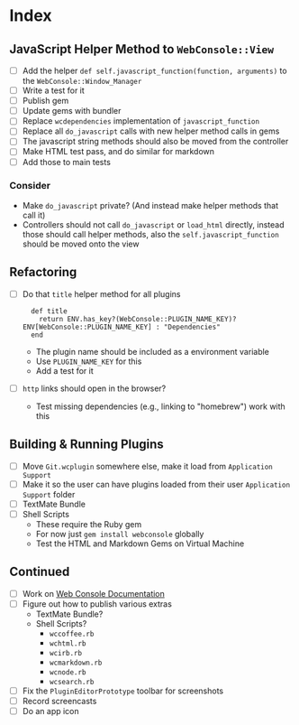 # Index

## JavaScript Helper Method to `WebConsole::View`

* [ ] Add the helper `def self.javascript_function(function, arguments)` to the `WebConsole::Window_Manager`
* [ ] Write a test for it
* [ ] Publish gem
* [ ] Update gems with bundler
* [ ] Replace `wcdependencies` implementation of `javascript_function`
* [ ] Replace all `do_javascript` calls with new helper method calls in gems
* [ ] The javascript string methods should also be moved from the controller
* [ ] Make HTML test pass, and do similar for markdown
* [ ] Add those to main tests

### Consider

* Make `do_javascript` private? (And instead make helper methods that call it)
* Controllers should not call `do_javascript` or `load_html` directly, instead those should call helper methods, also the `self.javascript_function` should be moved onto the view

## Refactoring

* [ ] Do that `title` helper method for all plugins

	    def title
	      return ENV.has_key?(WebConsole::PLUGIN_NAME_KEY)? ENV[WebConsole::PLUGIN_NAME_KEY] : "Dependencies"
	    end


	* The plugin name should be included as a environment variable
	* Use `PLUGIN_NAME_KEY` for this
	* Add a test for it
* [ ] `http` links should open in the browser?
	* Test missing dependencies (e.g., linking to "homebrew") work with this

## Building & Running Plugins

* [ ] Move `Git.wcplugin` somewhere else, make it load from `Application Support`
* [ ] Make it so the user can have plugins loaded from their user `Application Support` folder
* [ ] TextMate Bundle
* [ ] Shell Scripts
	* These require the Ruby gem
	* For now just `gem install webconsole` globally
	* Test the HTML and Markdown Gems on Virtual Machine

## Continued

* [ ] Work on [Web Console Documentation](Tasks/Web%20Console%20Documentation.md)
* [ ] Figure out how to publish various extras
	* TextMate Bundle?
	* Shell Scripts?
		* `wccoffee.rb`
		* `wchtml.rb`
		* `wcirb.rb`
		* `wcmarkdown.rb`
		* `wcnode.rb`
		* `wcsearch.rb`
* [ ] Fix the `PluginEditorPrototype` toolbar for screenshots
* [ ] Record screencasts
* [ ] Do an app icon